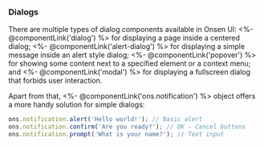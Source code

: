 ### Dialogs

There are multiple types of dialog components available in Onsen UI: <%- @componentLink('dialog') %> for displaying a page inside a centered dialog; <%- @componentLink('alert-dialog') %> for displaying a simple message inside an alert style dialog; <%- @componentLink('popover') %> for showing some content next to a specified element or a context menu; and <%- @componentLink('modal') %> for displaying a fullscreen dialog that forbids user interaction.

Apart from that, <%- @componentLink('ons.notification') %> object offers a more handy solution for simple dialogs:

```javascript
ons.notification.alert('Hello world!'); // Basic alert
ons.notification.confirm('Are you ready?'); // OK - Cancel buttons
ons.notification.prompt('What is your name?'); // Text input

```
